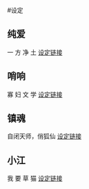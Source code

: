 #设定

## 纯爱
一 方 净 土
[设定链接](chunai.html)

## 哨响
寡 妇 文 学
[设定链接](shaoxiang.html)

## 镇魂
自闭天师，俏狐仙
[设定链接](zhenhun.html)

## 小江
我 要 草 猫
[设定链接](xiaojiang.html)